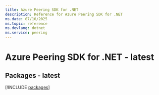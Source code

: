 ```yaml
---
title: Azure Peering SDK for .NET
description: Reference for Azure Peering SDK for .NET
ms.date: 07/10/2025
ms.topic: reference
ms.devlang: dotnet
ms.service: peering
---
```

# Azure Peering SDK for .NET - latest
## Packages - latest
[!INCLUDE [packages](peering-index.md)]